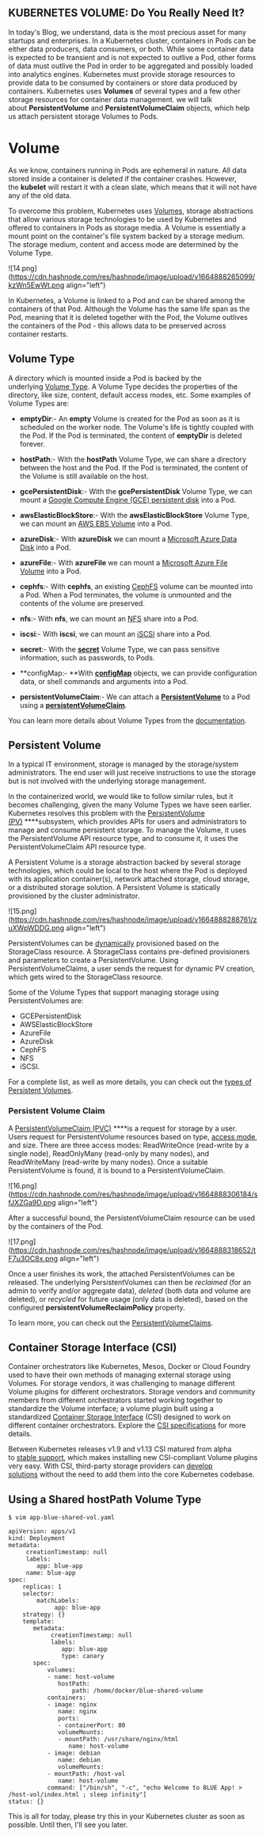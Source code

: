 ## KUBERNETES VOLUME: Do You Really Need It?

In today's Blog, we understand, data is the most precious asset for many startups and enterprises. In a Kubernetes cluster, containers in Pods can be either data producers, data consumers, or both. While some container data is expected to be transient and is not expected to outlive a Pod, other forms of data must outlive the Pod in order to be aggregated and possibly loaded into analytics engines. Kubernetes must provide storage resources to provide data to be consumed by containers or store data produced by containers. Kubernetes uses **Volumes** of several types and a few other storage resources for container data management. we will talk about **PersistentVolume** and **PersistentVolumeClaim** objects, which help us attach persistent storage Volumes to Pods.

# Volume

As we know, containers running in Pods are ephemeral in nature. All data stored inside a container is deleted if the container crashes. However, the **kubelet** will restart it with a clean slate, which means that it will not have any of the old data.

To overcome this problem, Kubernetes uses [Volumes](https://kubernetes.io/docs/concepts/storage/volumes/), storage abstractions that allow various storage technologies to be used by Kubernetes and offered to containers in Pods as storage media. A Volume is essentially a mount point on the container's file system backed by a storage medium. The storage medium, content and access mode are determined by the Volume Type.

![14.png](https://cdn.hashnode.com/res/hashnode/image/upload/v1664888265099/kzWn5EwWt.png align="left")

In Kubernetes, a Volume is linked to a Pod and can be shared among the containers of that Pod. Although the Volume has the same life span as the Pod, meaning that it is deleted together with the Pod, the Volume outlives the containers of the Pod - this allows data to be preserved across container restarts.

## Volume Type

A directory which is mounted inside a Pod is backed by the underlying [Volume Type](https://kubernetes.io/docs/concepts/storage/volumes/#volume-types). A Volume Type decides the properties of the directory, like size, content, default access modes, etc. Some examples of Volume Types are:

- **emptyDir**:- An **empty** Volume is created for the Pod as soon as it is scheduled on the worker node. The Volume's life is tightly coupled with the Pod. If the Pod is terminated, the content of **emptyDir** is deleted forever.

- **hostPath**:- With the **hostPath** Volume Type, we can share a directory between the host and the Pod. If the Pod is terminated, the content of the Volume is still available on the host.

- **gcePersistentDisk**:- With the **gcePersistentDisk** Volume Type, we can mount a [Google Compute Engine (GCE) persistent disk](https://cloud.google.com/compute/docs/disks/) into a Pod.

- **awsElasticBlockStore**:- With the **awsElasticBlockStore** Volume Type, we can mount an [AWS EBS Volume](https://aws.amazon.com/ebs/) into a Pod.

- **azureDisk**:- With **azureDisk** we can mount a [Microsoft Azure Data Disk](https://docs.microsoft.com/en-us/azure/virtual-machines/linux/managed-disks-overview) into a Pod.

- **azureFile**:- With **azureFile** we can mount a [Microsoft Azure File Volume](https://github.com/kubernetes/examples/blob/master/staging/volumes/azure_file/README.md) into a Pod.

- **cephfs**:- With **cephfs**, an existing [CephFS](https://ceph.io/ceph-storage/) volume can be mounted into a Pod. When a Pod terminates, the volume is unmounted and the contents of the volume are preserved.

- **nfs**:- With **nfs**, we can mount an [NFS](https://en.wikipedia.org/wiki/Network_File_System) share into a Pod.

- **iscsi**:- With **iscsi**, we can mount an [iSCSI](https://en.wikipedia.org/wiki/ISCSI) share into a Pod.

- **secret**:- With the **[secret](https://kubernetes.io/docs/concepts/configuration/secret/)** Volume Type, we can pass sensitive information, such as passwords, to Pods.

- **configMap:- **With **[configMap](https://kubernetes.io/docs/concepts/configuration/configmap/)** objects, we can provide configuration data, or shell commands and arguments into a Pod.

- **persistentVolumeClaim**:- We can attach a **[PersistentVolume](https://kubernetes.io/docs/concepts/storage/persistent-volumes/)** to a Pod using a **[persistentVolumeClaim](https://kubernetes.io/docs/concepts/storage/persistent-volumes/#persistentvolumeclaims)**.

You can learn more details about Volume Types from the [documentation](https://kubernetes.io/docs/concepts/storage/volumes/).

## Persistent Volume

In a typical IT environment, storage is managed by the storage/system administrators. The end user will just receive instructions to use the storage but is not involved with the underlying storage management.

In the containerized world, we would like to follow similar rules, but it becomes challenging, given the many Volume Types we have seen earlier. Kubernetes resolves this problem with the [PersistentVolume (PV)](https://kubernetes.io/docs/concepts/storage/persistent-volumes/) ****subsystem, which provides APIs for users and administrators to manage and consume persistent storage. To manage the Volume, it uses the PersistentVolume API resource type, and to consume it, it uses the PersistentVolumeClaim API resource type.

A Persistent Volume is a storage abstraction backed by several storage technologies, which could be local to the host where the Pod is deployed with its application container(s), network attached storage, cloud storage, or a distributed storage solution. A Persistent Volume is statically provisioned by the cluster administrator.

![15.png](https://cdn.hashnode.com/res/hashnode/image/upload/v1664888288761/zuXWpWDDG.png align="left")

PersistentVolumes can be [dynamically](https://kubernetes.io/docs/concepts/storage/dynamic-provisioning/) provisioned based on the StorageClass resource. A StorageClass contains pre-defined provisioners and parameters to create a PersistentVolume. Using PersistentVolumeClaims, a user sends the request for dynamic PV creation, which gets wired to the StorageClass resource.

Some of the Volume Types that support managing storage using PersistentVolumes are:

- GCEPersistentDisk
- AWSElasticBlockStore
- AzureFile
- AzureDisk
- CephFS
- NFS
- iSCSI.

For a complete list, as well as more details, you can check out the [types of Persistent Volumes](https://kubernetes.io/docs/concepts/storage/persistent-volumes/#types-of-persistent-volumes).

### Persistent Volume Claim

A [PersistentVolumeClaim (PVC)](https://kubernetes.io/docs/concepts/storage/persistent-volumes/#persistentvolumeclaims) ****is a request for storage by a user. Users request for PersistentVolume resources based on type, [access mode](https://kubernetes.io/docs/concepts/storage/persistent-volumes/#access-modes), and size. There are three access modes: ReadWriteOnce (read-write by a single node), ReadOnlyMany (read-only by many nodes), and ReadWriteMany (read-write by many nodes). Once a suitable PersistentVolume is found, it is bound to a PersistentVolumeClaim.

![16.png](https://cdn.hashnode.com/res/hashnode/image/upload/v1664888306184/sfJXZGa9D.png align="left")

After a successful bound, the PersistentVolumeClaim resource can be used by the containers of the Pod.

![17.png](https://cdn.hashnode.com/res/hashnode/image/upload/v1664888318652/tF7u3OC8x.png align="left")

Once a user finishes its work, the attached PersistentVolumes can be released. The underlying PersistentVolumes can then be *reclaimed* (for an admin to verify and/or aggregate data), *deleted* (both data and volume are deleted), or *recycled* for future usage (only data is deleted), based on the configured **persistentVolumeReclaimPolicy** property.

To learn more, you can check out the [PersistentVolumeClaims](https://kubernetes.io/docs/concepts/storage/persistent-volumes/#persistentvolumeclaims).

## Container Storage Interface (CSI)

Container orchestrators like Kubernetes, Mesos, Docker or Cloud Foundry used to have their own methods of managing external storage using Volumes. For storage vendors, it was challenging to manage different Volume plugins for different orchestrators. Storage vendors and community members from different orchestrators started working together to standardize the Volume interface; a volume plugin built using a standardized [Container Storage Interface](https://kubernetes.io/docs/concepts/storage/volumes/#csi) (CSI) designed to work on different container orchestrators. Explore the [CSI specifications](https://github.com/container-storage-interface/spec/blob/master/spec.md) for more details.

Between Kubernetes releases v1.9 and v1.13 CSI matured from alpha to [stable support](https://kubernetes.io/blog/2019/01/15/container-storage-interface-ga/), which makes installing new CSI-compliant Volume plugins very easy. With CSI, third-party storage providers can [develop solutions](https://kubernetes-csi.github.io/docs/) without the need to add them into the core Kubernetes codebase.

## Using a Shared hostPath Volume Type
```
$ vim app-blue-shared-vol.yaml
```
```
apiVersion: apps/v1
kind: Deployment
metadata:
     creationTimestamp: null
     labels:
        app: blue-app
     name: blue-app
spec:
    replicas: 1
    selector:
        matchLabels:
             app: blue-app
    strategy: {}
    template:
       metadata:
            creationTimestamp: null
            labels:
               app: blue-app
               type: canary
       spec:
           volumes:
           - name: host-volume
              hostPath:
                  path: /home/docker/blue-shared-volume
           containers:
           - image: nginx
              name: nginx
              ports:
              - containerPort: 80
              volumeMounts:
              - mountPath: /usr/share/nginx/html
                 name: host-volume
           - image: debian
              name: debian
              volumeMounts:
           - mountPath: /host-vol
              name: host-volume
           command: ["/bin/sh", "-c", "echo Welcome to BLUE App! > /host-vol/index.html ; sleep infinity"]
status: {}
```

This is all for today, please try this in your Kubernetes cluster as soon as possible. Until then, I'll see you later.
